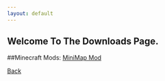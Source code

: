 ```yaml
---
layout: default
---
```


## Welcome To The Downloads Page.
##Minecraft Mods:
 [MiniMap Mod](http://chocolateminecraft.com/mods/Xaeros_Minimap_1.13.3_Forge_1.12.jar) 

[Back](./)
